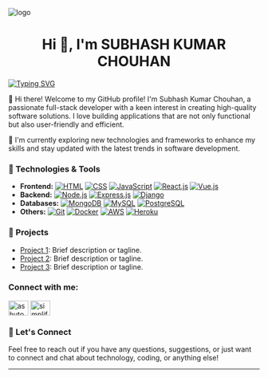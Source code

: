 ![logo](https://github.com/Skchouhan753/Skchouhan753/assets/104707355/1b99a41b-823b-4a39-995c-850a25691d45)


<h1 align="center">Hi 👋, I'm SUBHASH KUMAR CHOUHAN</h1>

<a href="https://git.io/typing-svg"><img src="https://readme-typing-svg.demolab.com?font=Fira+Code&weight=500&pause=1000&center=true&vCenter=true&random=false&width=800&height=80&lines=A+passionate+Full+Stack+Web+Deeloper" alt="Typing SVG" /></a>


👋 Hi there! Welcome to my GitHub profile! I'm Subhash Kumar Chouhan, a passionate full-stack developer with a keen interest in creating high-quality software solutions. I love building applications that are not only functional but also user-friendly and efficient.

🌱 I'm currently exploring new technologies and frameworks to enhance my skills and stay updated with the latest trends in software development.

### 🔭 Technologies & Tools
- **Frontend:** [![HTML](https://img.shields.io/badge/HTML5-E34F26?logo=html5&logoColor=white)](#) [![CSS](https://img.shields.io/badge/CSS3-1572B6?logo=css3&logoColor=white)](#) [![JavaScript](https://img.shields.io/badge/JavaScript-F7DF1E?logo=javascript&logoColor=black)](#) [![React.js](https://img.shields.io/badge/React.js-61DAFB?logo=react&logoColor=black)](#) [![Vue.js](https://img.shields.io/badge/Vue.js-4FC08D?logo=vue.js&logoColor=white)](#)
- **Backend:** [![Node.js](https://img.shields.io/badge/Node.js-339933?logo=node.js&logoColor=white)](#) [![Express.js](https://img.shields.io/badge/Express.js-000000?logo=express&logoColor=white)](#) [![Django](https://img.shields.io/badge/Django-092E20?logo=django&logoColor=white)](#)
- **Databases:** [![MongoDB](https://img.shields.io/badge/MongoDB-47A248?logo=mongodb&logoColor=white)](#) [![MySQL](https://img.shields.io/badge/MySQL-4479A1?logo=mysql&logoColor=white)](#) [![PostgreSQL](https://img.shields.io/badge/PostgreSQL-336791?logo=postgresql&logoColor=white)](#)
- **Others:** [![Git](https://img.shields.io/badge/Git-F05032?logo=git&logoColor=white)](#) [![Docker](https://img.shields.io/badge/Docker-2496ED?logo=docker&logoColor=white)](#) [![AWS](https://img.shields.io/badge/AWS-232F3E?logo=amazon-aws&logoColor=white)](#) [![Heroku](https://img.shields.io/badge/Heroku-430098?logo=heroku&logoColor=white)](#)

### 🚀 Projects
- [Project 1](link-to-project-1): Brief description or tagline.
- [Project 2](link-to-project-2): Brief description or tagline.
- [Project 3](link-to-project-3): Brief description or tagline.

<h3 align="left">Connect with me:</h3>
<p align="left">
<a href="https://www.linkedin.com/in/skchouhan753" target="blank"><img align="center" src="https://raw.githubusercontent.com/rahuldkjain/github-profile-readme-generator/master/src/images/icons/Social/linked-in-alt.svg" alt="ashutosh mishra" height="30" width="40" /></a>
<a href="https://www.youtube.com/@TechTalk753" target="blank"><img align="center" src="https://raw.githubusercontent.com/rahuldkjain/github-profile-readme-generator/master/src/images/icons/Social/youtube.svg" alt="simplified learner" height="30" width="40" /></a>
</p>


### 💬 Let's Connect
Feel free to reach out if you have any questions, suggestions, or just want to connect and chat about technology, coding, or anything else!

---
